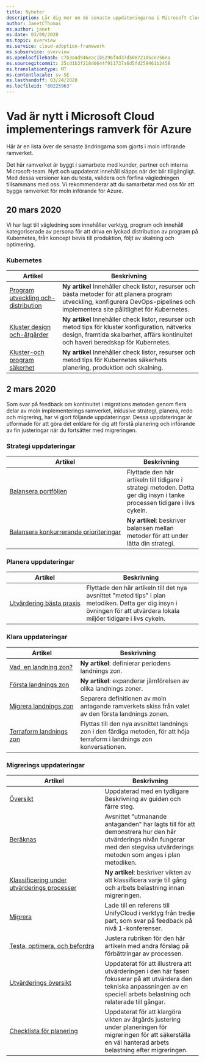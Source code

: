 ```yaml
---
title: Nyheter
description: Lär dig mer om de senaste uppdateringarna i Microsoft Cloud adoption Framework för Azure.
author: JanetCThomas
ms.author: janet
ms.date: 03/09/2020
ms.topic: overview
ms.service: cloud-adoption-framework
ms.subservice: overview
ms.openlocfilehash: c7b3a4d946eac1b5296f4d37d50872105ce756ea
ms.sourcegitcommit: 25cd1b3f218d0644f911737a6d5fd259461b2458
ms.translationtype: MT
ms.contentlocale: sv-SE
ms.lasthandoff: 03/24/2020
ms.locfileid: "80225963"
---
```

# <a name="whats-new-in-the-microsoft-cloud-adoption-framework-for-azure"></a>Vad är nytt i Microsoft Cloud implementerings ramverk för Azure

Här är en lista över de senaste ändringarna som gjorts i moln införande ramverket.

Det här ramverket är byggt i samarbete med kunder, partner och interna Microsoft-team. Nytt och uppdaterat innehåll släpps när det blir tillgängligt. Med dessa versioner kan du testa, validera och förfina vägledningen tillsammans med oss. Vi rekommenderar att du samarbetar med oss för att bygga ramverket för moln införande för Azure.

## <a name="march-20-2020"></a>20 mars 2020

Vi har lagt till vägledning som innehåller verktyg, program och innehåll kategoriserade av persona för att driva en lyckad distribution av program på Kubernetes, från koncept bevis till produktion, följt av skalning och optimering.

### <a name="kubernetes"></a>Kubernetes

| Artikel                                                                                     | Beskrivning                                                                                                                                                                           |
|---------------------------------------------------------------------------------------------|---------------------------------------------------------------------------------------------------------------------------------------------------------------------------------------|
| [Program utveckling och-distribution](../innovate/kubernetes/application-development.md) | **Ny artikel** Innehåller check listor, resurser och bästa metoder för att planera program utveckling, konfigurera DevOps-pipelines och implementera site pålitlighet för Kubernetes. |
| [Kluster design och-åtgärder](../innovate/kubernetes/cluster-design-operations.md) | **Ny artikel** Innehåller check listor, resurser och metod tips för kluster konfiguration, nätverks design, framtida skalbarhet, affärs kontinuitet och haveri beredskap för Kubernetes. |
| [Kluster-och program säkerhet](../innovate/kubernetes/cluster-application-security.md) | **Ny artikel** Innehåller check listor, resurser och metod tips för Kubernetes säkerhets planering, produktion och skalning. |

## <a name="march-2-2020"></a>2 mars 2020

Som svar på feedback om kontinuitet i migrations metoden genom flera delar av moln implementerings ramverket, inklusive strategi, planera, redo och migrering, har vi gjort följande uppdateringar. Dessa uppdateringar är utformade för att göra det enklare för dig att förstå planering och införande av fin justeringar när du fortsätter med migreringen.

### <a name="strategy-updates"></a>Strategi uppdateringar

| Artikel                                                                       | Beskrivning                                                                                                                                    |
|-------------------------------------------------------------------------------|------------------------------------------------------------------------------------------------------------------------------------------------|
| [Balansera portföljen](../strategy/balance-the-portfolio.md)                 | Flyttade den här artikeln till tidigare i strategi metoden. Detta ger dig insyn i tanke processen tidigare i livs cykeln. |
| [Balansera&nbsp;konkurrerande&nbsp;prioriteringar](../strategy/balance-competing-priorities.md) | **Ny artikel**: beskriver balansen mellan metoder för att under lätta din strategi.                                         |

### <a name="plan-updates"></a>Planera uppdateringar

| Artikel                                                             | Beskrivning                                                                                                                                                                           |
|---------------------------------------------------------------------|---------------------------------------------------------------------------------------------------------------------------------------------------------------------------------------|
| [Utvärdering&nbsp;bästa&nbsp;praxis](../plan/contoso-migration-assessment.md) | Flyttade den här artikeln till det nya avsnittet "metod tips" i plan metodiken. Detta ger dig insyn i övningen för att utvärdera lokala miljöer tidigare i livs cykeln. |

### <a name="ready-updates"></a>Klara uppdateringar

| Artikel                                                                   | Beskrivning                                                                                                              |
|---------------------------------------------------------------------------|--------------------------------------------------------------------------------------------------------------------------|
| [Vad&nbsp;&nbsp;en&nbsp;landning&nbsp;zon?](../ready/landing-zone/index.md)                 | **Ny artikel**: definierar periodens landnings zon.                                                                          |
| [Första landnings zon](../ready/landing-zone/first-landing-zone.md)         | **Ny artikel**: expanderar jämförelsen av olika landnings zoner.                                                     |
| [Migrera landnings zon](../ready/landing-zone/migrate-landing-zone.md)     | Separera definitionen av moln antagande ramverkets skiss från valet av den första landnings zonen.         |
| [Terraform landnings zon](../ready/landing-zone/terraform-landing-zone.md) | Flyttas till den nya avsnittet landnings zon i den färdiga metoden, för att höja terraform i landnings zon konversationen. |

### <a name="migration-updates"></a>Migrerings uppdateringar

| Artikel                                                                                          | Beskrivning                                                                                                                                                             |
|--------------------------------------------------------------------------------------------------|-------------------------------------------------------------------------------------------------------------------------------------------------------------------------|
| [Översikt](../migrate/azure-migration-guide/index.md)                                            | Uppdaterad med en tydligare Beskrivning av guiden och färre steg.                                                                                                        |
| [Beräknas](../migrate/azure-migration-guide/assess.md)                                             | Avsnittet "utmanande antaganden" har lagts till för att demonstrera hur den här utvärderings nivån fungerar med den stegvisa utvärderings metoden som anges i plan metodiken. |
| [Klassificering under utvärderings processer](../migrate/migration-considerations/assess/classify.md) | **Ny artikel**: beskriver vikten av att klassificera varje till gång och arbets belastning innan migreringen.                                                                    |
| [Migrera](../migrate/azure-migration-guide/migrate.md)                                           | Lade till en referens till UnifyCloud i verktyg från tredje part, som svar på feedback på nivå 1-konferenser.                                                         |
| [Testa,&nbsp;optimera,&nbsp;och&nbsp;befordra](../migrate/azure-migration-guide/optimize-and-transform.md)        | Justera rubriken för den här artikeln med andra förslag på förbättringar av processen.                                                                                           |
| [Utvärderings översikt](../migrate/migration-considerations/assess/index.md)                           | Uppdaterat för att illustrera att utvärderingen i den här fasen fokuserar på att utvärdera den tekniska anpassningen av en speciell arbets belastning och relaterade till gångar.                               |
| [Checklista för planering](../migrate/migration-considerations/prerequisites/planning-checklist.md)    | Uppdaterat för att klargöra vikten av åtgärds justering under planeringen för migreringen för att säkerställa en väl hanterad arbets belastning efter migreringen.                  |
